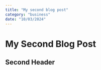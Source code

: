```yaml
---
title: "My second blog post"
category: "business"
date: "10/03/2024"
---
```


# My Second Blog Post

## Second Header
